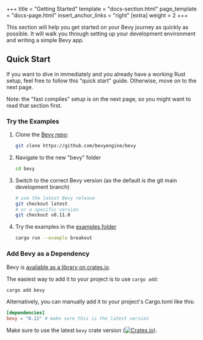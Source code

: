 +++
title = "Getting Started"
template = "docs-section.html"
page_template = "docs-page.html"
insert_anchor_links = "right"
[extra]
weight = 2
+++

This section will help you get started on your Bevy journey as quickly as possible. It will walk you through setting up your development environment and writing a simple Bevy app.

## Quick Start

If you want to dive in immediately and you already have a working Rust setup, feel free to follow this "quick start" guide. Otherwise, move on to the next page.

Note: the "fast compiles" setup is on the next page, so you might want to read that section first.

### Try the Examples

1. Clone the [Bevy repo](https://github.com/bevyengine/bevy):

    ```sh
    git clone https://github.com/bevyengine/bevy
    ```

2. Navigate to the new "bevy" folder

    ```sh
    cd bevy
    ```

3. Switch to the correct Bevy version (as the default is the git main development branch)

    ```sh
    # use the latest Bevy release
    git checkout latest
    # or a specific version
    git checkout v0.11.0
    ```

4. Try the examples in the [examples folder](https://github.com/bevyengine/bevy/tree/latest/examples#examples)

    ```sh
    cargo run --example breakout
    ```

### Add Bevy as a Dependency

Bevy is [available as a library on crates.io](https://crates.io/crates/bevy).

The easiest way to add it to your project is to use `cargo add`:

```sh
cargo add bevy
```

Alternatively, you can manually add it to your project's Cargo.toml like this:

```toml
[dependencies]
bevy = "0.12" # make sure this is the latest version
```

Make sure to use the latest `bevy` crate version ([![Crates.io](https://img.shields.io/crates/v/bevy.svg)](https://crates.io/crates/bevy)).
